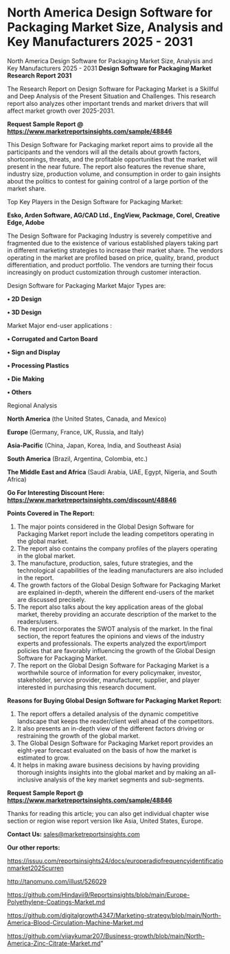 # North America Design Software for Packaging Market Size, Analysis and Key Manufacturers 2025 - 2031
North America Design Software for Packaging Market Size, Analysis and Key Manufacturers 2025 - 2031
<strong>Design Software for Packaging Market Research Report 2031</strong>

The Research Report on Design Software for Packaging Market is a Skillful and Deep Analysis of the Present Situation and Challenges. This research report also analyzes other important trends and market drivers that will affect market growth over 2025-2031.

<strong>Request Sample Report @ <a href=https://www.marketreportsinsights.com/sample/48846>https://www.marketreportsinsights.com/sample/48846</a></strong>

This Design Software for Packaging market report aims to provide all the participants and the vendors will all the details about growth factors, shortcomings, threats, and the profitable opportunities that the market will present in the near future. The report also features the revenue share, industry size, production volume, and consumption in order to gain insights about the politics to contest for gaining control of a large portion of the market share.

Top Key Players in the Design Software for Packaging Market:

<strong>Esko, Arden Software, AG/CAD Ltd., EngView, Packmage, Corel, Creative Edge, Adobe</strong>

The Design Software for Packaging Industry is severely competitive and fragmented due to the existence of various established players taking part in different marketing strategies to increase their market share. The vendors operating in the market are profiled based on price, quality, brand, product differentiation, and product portfolio. The vendors are turning their focus increasingly on product customization through customer interaction.

Design Software for Packaging Market Major Types are:

<strong>•  2D Design

•  3D Design</strong>

Market Major end-user applications :

<strong>•  Corrugated and Carton Board

•  Sign and Display

•  Processing Plastics

•  Die Making

•  Others</strong>

Regional Analysis

</u><strong><b>North America</b></strong> (the United States, Canada, and Mexico)

<strong><b>Europe </b></strong>(Germany, France, UK, Russia, and Italy)

<strong><b>Asia-Pacific</b></strong> (China, Japan, Korea, India, and Southeast Asia)

<strong><b>South America</b></strong> (Brazil, Argentina, Colombia, etc.)

<strong><b>The Middle East and Africa</b></strong> (Saudi Arabia, UAE, Egypt, Nigeria, and South Africa)

<strong>Go For Interesting Discount Here: <a href=https://www.marketreportsinsights.com/discount/48846>https://www.marketreportsinsights.com/discount/48846</a></strong>

<strong>Points Covered in The Report:</strong>
<ol>
  <li>The major points considered in the Global Design Software for Packaging Market report include the leading competitors operating in the global market.</li>
  <li>The report also contains the company profiles of the players operating in the global market.</li>
  <li>The manufacture, production, sales, future strategies, and the technological capabilities of the leading manufacturers are also included in the report.</li>
  <li>The growth factors of the Global Design Software for Packaging Market are explained in-depth, wherein the different end-users of the market are discussed precisely.</li>
  <li>The report also talks about the key application areas of the global market, thereby providing an accurate description of the market to the readers/users.</li>
  <li>The report incorporates the SWOT analysis of the market. In the final section, the report features the opinions and views of the industry experts and professionals. The experts analyzed the export/import policies that are favorably influencing the growth of the Global Design Software for Packaging Market.</li>
  <li>The report on the Global Design Software for Packaging Market is a worthwhile source of information for every policymaker, investor, stakeholder, service provider, manufacturer, supplier, and player interested in purchasing this research document.</li>
</ol>
<strong>Reasons for Buying Global Design Software for Packaging Market Report:</strong>

<ol>
  <li>The report offers a detailed analysis of the dynamic competitive landscape that keeps the reader/client well ahead of the competitors.</li>
  <li>It also presents an in-depth view of the different factors driving or restraining the growth of the global market.</li>
  <li>The Global Design Software for Packaging Market report provides an eight-year forecast evaluated on the basis of how the market is estimated to grow.</li>
  <li>It helps in making aware business decisions by having providing thorough insights insights into the global market and by making an all-inclusive analysis of the key market segments and sub-segments.</li>
</ol>
<strong>Request Sample Report @ <a href=https://www.marketreportsinsights.com/sample/48846>https://www.marketreportsinsights.com/sample/48846</a></strong>


Thanks for reading this article; you can also get individual chapter wise section or region wise report version like Asia, United States, Europe.

<strong>Contact Us:</strong>
sales@marketreportsinsights.com

<strong>Our other reports:</strong>

<a href=https://issuu.com/reportsinsights24/docs/europeradiofrequencyidentificationmarket2025curren>https://issuu.com/reportsinsights24/docs/europeradiofrequencyidentificationmarket2025curren</a>

<a href=http://tanomuno.com/illust/526029>http://tanomuno.com/illust/526029</a>

<a href=https://github.com/Hindavii9/Reportsinsights/blob/main/Europe-Polyethylene-Coatings-Market.md>https://github.com/Hindavii9/Reportsinsights/blob/main/Europe-Polyethylene-Coatings-Market.md</a>

<a href=https://github.com/digitalgrowth4347/Marketing-strategy/blob/main/North-America-Blood-Circulation-Machine-Market.md>https://github.com/digitalgrowth4347/Marketing-strategy/blob/main/North-America-Blood-Circulation-Machine-Market.md</a>

<a href=https://github.com/vijaykumar207/Business-growth/blob/main/North-America-Zinc-Citrate-Market.md>https://github.com/vijaykumar207/Business-growth/blob/main/North-America-Zinc-Citrate-Market.md</a>"

